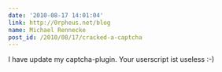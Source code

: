 ```yaml
---
date: '2010-08-17 14:01:04'
link: http://0rpheus.net/blog
name: Michael Rennecke
post_id: /2010/08/17/cracked-a-captcha
---
```


I have update my captcha-plugin. Your  userscript ist useless :-)
